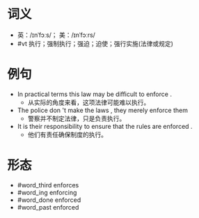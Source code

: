 # 词义
- 英：/ɪnˈfɔːs/； 美：/ɪnˈfɔːrs/
- #vt 执行；强制执行；强迫；迫使；强行实施(法律或规定)
# 例句
- In practical terms this law may be difficult to enforce .
	- 从实际的角度来看，这项法律可能难以执行。
- The police don 't make the laws , they merely enforce them
	- 警察并不制定法律，只是负责执行。
- It is their responsibility to ensure that the rules are enforced .
	- 他们有责任确保制度的执行。
# 形态
- #word_third enforces
- #word_ing enforcing
- #word_done enforced
- #word_past enforced
